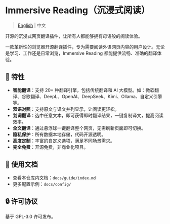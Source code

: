 # Immersive Reading（沉浸式阅读）

> [English](misc/README_EN.md) | 中文

开源的沉浸式网页翻译插件，让所有人都能够拥有母语般的阅读体验。

一款革新性的浏览器开源翻译插件，专为需要阅读外语网页内容的用户设计。无论是学习、工作还是日常浏览，Immersive Reading 都能提供流畅、准确的翻译体验。

## 🌟 特性

- **智能翻译**：支持 20+ 种翻译引擎，包括传统翻译和 AI 大模型。如：微软翻译、谷歌翻译、DeepL、OpenAI、DeepSeek、Kimi、Ollama、自定义引擎等。
- **双语对照**：支持原文与译文并列显示，让阅读更轻松。
- **划词翻译**：选中任意文本，即可获得即时翻译结果，一键复制译文，提高阅读效率。
- **全文翻译**：通过悬浮球一键翻译整个网页，无需刷新页面即可切换。
- **隐私保护**：所有数据本地存储，代码开源透明。
- **高度定制**：丰富的自定义选项，满足不同场景需求。
- **完全免费**：开源免费，非商业化项目。

## 📖 使用文档

- 查看本仓库内文档：`docs/guide/index.md`
- 更多配置示例：`docs/config/`

## 🔒 许可协议

基于 GPL-3.0 许可发布。

